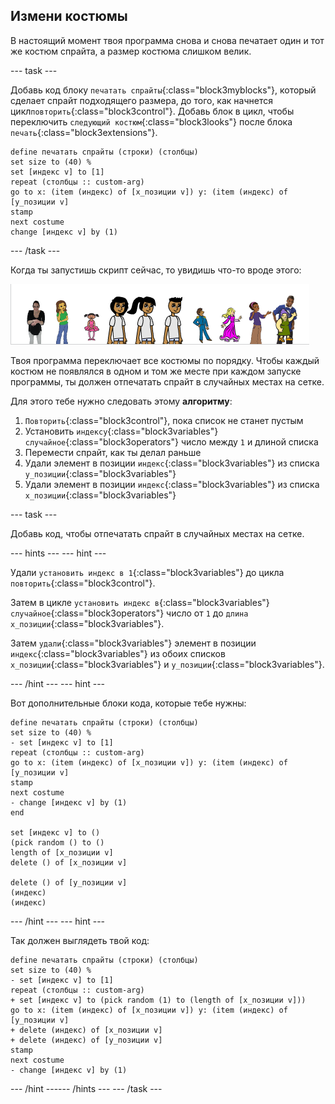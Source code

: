 ## Измени костюмы

В настоящий момент твоя программа снова и снова печатает один и тот же костюм спрайта, а размер костюма слишком велик.

--- task ---

Добавь код блоку `печатать спрайты`{:class="block3myblocks"}, который сделает спрайт подходящего размера, до того, как начнется цикл`повторить`{:class="block3control"}. Добавь блок в цикл, чтобы переключить `следующий костюм`{:class="block3looks"} после блока `печать`{:class="block3extensions"}.

```blocks3
define печатать спрайты (строки) (столбцы)
set size to (40) %
set [индекс v] to [1]
repeat (столбцы :: custom-arg)
go to x: (item (индекс) of [x_позиции v]) y: (item (индекс) of [y_позиции v]
stamp
next costume
change [индекс v] by (1)
```

--- /task ---

Когда ты запустишь скрипт сейчас, то увидишь что-то вроде этого:

![измененные_спрайты](images/changed_sprites.png)

Твоя программа переключает все костюмы по порядку. Чтобы каждый костюм не появлялся в одном и том же месте при каждом запуске программы, ты должен отпечатать спрайт в случайных местах на сетке.

Для этого тебе нужно следовать этому **алгоритму**:

1. `Повторить`{:class="block3control"}, пока список не станет пустым
2. Установить `индексу`{:class="block3variables"} `случайное`{:class="block3operators"} число между `1` и длиной списка
3. Перемести спрайт, как ты делал раньше
4. Удали элемент в позиции `индекс`{:class="block3variables"} из списка `y_позиции`{:class="block3variables"}
5. Удали элемент в позиции `индекс`{:class="block3variables"} из списка `x_позиции`{:class="block3variables"}

--- task ---

Добавь код, чтобы отпечатать спрайт в случайных местах на сетке.

--- hints ---
 --- hint ---

Удали `установить индекс в 1`{:class="block3variables"} до цикла `повторить`{:class="block3control"}.

Затем в цикле `установить индекс в`{:class="block3variables"} `случайное`{:class="block3operators"} число от `1` до `длина x_позиции`{:class="block3variables"}.

Затем `удали`{:class="block3variables"} элемент в позиции `индекс`{:class="block3variables"} из обоих списков `x_позиции`{:class="block3variables"} и `y_позиции`{:class="block3variables"}.

--- /hint --- --- hint ---

Вот дополнительные блоки кода, которые тебе нужны:

```blocks3
define печатать спрайты (строки) (столбцы)
set size to (40) %
- set [индекс v] to [1]
repeat (столбцы :: custom-arg)
go to x: (item (индекс) of [x_позиции v]) y: (item (индекс) of [y_позиции v]
stamp
next costume
- change [индекс v] by (1)
end

set [индекс v] to ()
(pick random () to ()
length of [x_позиции v]
delete () of [x_позиции v]

delete () of [y_позиции v]
(индекс)
(индекс)
```

--- /hint --- --- hint ---

Так должен выглядеть твой код:

```blocks3
define печатать спрайты (строки) (столбцы)
set size to (40) %
- set [индекс v] to [1]
repeat (столбцы :: custom-arg)
+ set [индекс v] to (pick random (1) to (length of [x_позиции v]))
go to x: (item (индекс) of [x_позиции v]) y: (item (индекс) of [y_позиции v]
+ delete (индекс) of [x_позиции v]
+ delete (индекс) of [y_позиции v]
stamp
next costume
- change [индекс v] by (1)
```

--- /hint ------ /hints --- --- /task ---